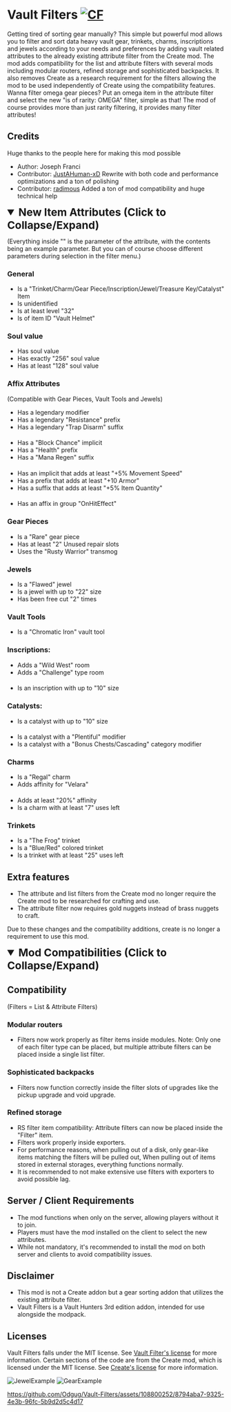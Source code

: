 # Vault Filters <a href="https://www.curseforge.com/minecraft/mc-mods/vault-filters"><img src="http://cf.way2muchnoise.eu/952507.svg" alt="CF"></a>
Getting tired of sorting gear manually? This simple but powerful mod allows you to filter and sort data heavy vault gear,
trinkets, charms, inscriptions and jewels according to your needs and preferences by adding vault related attributes to
the already existing attribute filter from the Create mod. The mod adds compatibility for the list and attribute filters
with several mods including modular routers, refined storage and sophisticated backpacks. It also removes Create as a
research requirement for the filters allowing the mod to be used independently of Create using the compatibility features.
Wanna filter omega gear pieces? Put an omega item in the attribute filter and select the new "is of rarity: OMEGA" filter,
simple as that! The mod of course provides more than just rarity filtering, it provides many filter attributes!

## Credits
Huge thanks to the people here for making this mod possible
- Author: Joseph Franci
- Contributor: [JustAHuman-xD](https://github.com/JustAHuman-xD)
Rewrite with both code and performance optimizations and a ton of polishing
- Contributor: [radimous](https://github.com/radimous)
Added a ton of mod compatibility and huge technical help

<details open>
<summary style="font-size: 1.75em; font-weight: bold">
New Item Attributes (Click to Collapse/Expand)
</summary>

(Everything inside "" is the parameter of the attribute, with the contents being an example parameter.
But you can of course choose different parameters during selection in the filter menu.)

### General
- Is a "Trinket/Charm/Gear Piece/Inscription/Jewel/Treasure Key/Catalyst" Item
- Is unidentified
- Is at least level "32"
- Is of item ID "Vault Helmet"

### Soul value
- Has soul value
- Has exactly "256" soul value
- Has at least "128" soul value

### Affix Attributes
(Compatible with Gear Pieces, Vault Tools and Jewels)
- Has a legendary modifier
- Has a legendary "Resistance" prefix
- Has a legendary "Trap Disarm" suffix
####
- Has a "Block Chance" implicit
- Has a "Health" prefix
- Has a "Mana Regen" suffix
####
- Has an implicit that adds at least "+5% Movement Speed"
- Has a prefix that adds at least "+10 Armor"
- Has a suffix that adds at least "+5% Item Quantity"
####
- Has an affix in group "OnHitEffect"
### Gear Pieces
- Is a "Rare" gear piece
- Has at least "2" Unused repair slots
- Uses the "Rusty Warrior" transmog

### Jewels
- Is a "Flawed" jewel
- Is a jewel with up to "22" size
- Has been free cut "2" times

### Vault Tools
- Is a "Chromatic Iron" vault tool

### Inscriptions:
- Adds a "Wild West" room
- Adds a "Challenge" type room
####
- Is an inscription with up to "10" size

### Catalysts:
- Is a catalyst with up to "10" size
####
- Is a catalyst with a "Plentiful" modifier
- Is a catalyst with a "Bonus Chests/Cascading" category modifier

### Charms
- Is a "Regal" charm
- Adds affinity for "Velara"
####
- Adds at least "20%" affinity
- Is a charm with at least "7" uses left

### Trinkets
- Is a "The Frog" trinket
- Is a "Blue/Red" colored trinket
- Is a trinket with at least "25" uses left
</details>

## Extra features
- The attribute and list filters from the Create mod no longer require the Create mod to be researched for crafting and use.
- The attribute filter now requires gold nuggets instead of brass nuggets to craft.

Due to these changes and the compatibility additions, create is no longer a requirement to use this mod.

<details open>
<summary style="font-size: 1.75em; font-weight: bold">
Mod Compatibilities (Click to Collapse/Expand)
</summary>

## Compatibility

(Filters = List & Attribute Filters)

### Modular routers
- Filters now work properly as filter items inside modules. Note: Only one of each filter type can be placed, but multiple attribute filters can be placed inside a single list filter.

### Sophisticated backpacks
- Filters now function correctly inside the filter slots of upgrades like the pickup upgrade and void upgrade.

### Refined storage
- RS filter item compatibility: Attribute filters can now be placed inside the "Filter" item.
- Filters work properly inside exporters.
- For performance reasons, when pulling out of a disk, only gear-like items matching the filters will be pulled out, When pulling out of items stored in external storages, everything functions normally.
- It is recommended to not make extensive use filters with exporters to avoid possible lag.
</details>

## Server / Client Requirements
- The mod functions when only on the server, allowing players without it to join. 
- Players must have the mod installed on the client to select the new attributes. 
- While not mandatory, it's recommended to install the mod on both server and clients to avoid compatibility issues.

## Disclaimer
- This mod is not a Create addon but a gear sorting addon that utilizes the existing attribute filter.
- Vault Filters is a Vault Hunters 3rd edition addon, intended for use alongside the modpack.

## Licenses
Vault Filters falls under the MIT license. See [Vault Filter's license](https://github.com/Odgug/Vault-Filters/blob/master/LICENSE) for more information.
Certain sections of the code are from the Create mod, which is licensed under the MIT license. See [Create's license](https://github.com/Creators-of-Create/Create/blob/mc1.18/dev/LICENSE) for more information.

![JewelExample](assets/JewelExample.png?raw=true "Jewel Attributes")
![GearExample](assets/GearExample.png?raw=true "Gear Attributes")

https://github.com/Odgug/Vault-Filters/assets/108800252/8794aba7-9325-4e3b-96fc-5b9d2d5c4d17
